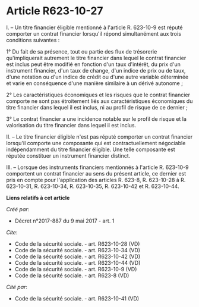 # Article R623-10-27

I. – Un titre financier éligible mentionné à l'article R. 623-10-9 est réputé comporter un contrat financier lorsqu'il répond
simultanément aux trois conditions suivantes : 

1° Du fait de sa présence, tout ou partie des flux de trésorerie qu'impliquerait autrement le titre financier dans lequel le
contrat financier est inclus peut être modifié en fonction d'un taux d'intérêt, du prix d'un instrument financier, d'un taux
de change, d'un indice de prix ou de taux, d'une notation ou d'un indice de crédit ou d'une autre variable déterminée et
varie en conséquence d'une manière similaire à un dérivé autonome ; 

2° Les caractéristiques économiques et les risques que le contrat financier comporte ne sont pas étroitement liés aux
caractéristiques économiques du titre financier dans lequel il est inclus, ni au profil de risque de ce dernier ; 

3° Le contrat financier a une incidence notable sur le profil de risque et la valorisation du titre financier dans lequel il
est inclus. 

II. – Le titre financier éligible n'est pas réputé comporter un contrat financier lorsqu'il comporte une composante qui est
contractuellement négociable indépendamment du titre financier éligible. Une telle composante est réputée constituer un
instrument financier distinct. 

III. – Lorsque des instruments financiers mentionnés à l'article R. 623-10-9 comportent un contrat financier au sens du
présent article, ce dernier est pris en compte pour l'application des articles R. 623-8, R. 623-10-28 à R. 623-10-31, R.
623-10-34, R. 623-10-35, R. 623-10-42 et R. 623-10-44.

**Liens relatifs à cet article**

_Créé par_:

  - Décret n°2017-887 du 9 mai 2017 - art. 1

_Cite_:

  - Code de la sécurité sociale. - art. R623-10-28 (VD)
  - Code de la sécurité sociale. - art. R623-10-34 (VD)
  - Code de la sécurité sociale. - art. R623-10-42 (VD)
  - Code de la sécurité sociale. - art. R623-10-44 (VD)
  - Code de la sécurité sociale. - art. R623-10-9 (VD)
  - Code de la sécurité sociale. - art. R623-8 (VD)

_Cité par_:

  - Code de la sécurité sociale. - art. R623-10-41 (VD)
